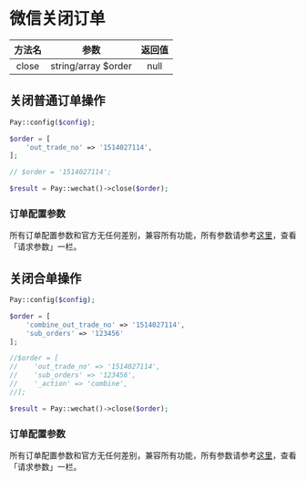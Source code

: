 # 微信关闭订单

|  方法名  |         参数          | 返回值  |
|:-----:|:-------------------:|:----:|
| close | string/array $order | null |

## 关闭普通订单操作

```php
Pay::config($config);

$order = [
    'out_trade_no' => '1514027114',
];

// $order = '1514027114';

$result = Pay::wechat()->close($order);
```

### 订单配置参数

所有订单配置参数和官方无任何差别，兼容所有功能，所有参数请参考[这里](https://pay.weixin.qq.com/wiki/doc/apiv3/apis/chapter3_1_3.shtml)，查看「请求参数」一栏。

## 关闭合单操作

```php
Pay::config($config);

$order = [
    'combine_out_trade_no' => '1514027114',
    'sub_orders' => '123456'
];

//$order = [
//    'out_trade_no' => '1514027114',
//    'sub_orders' => '123456',
//    '_action' => 'combine',
//];

$result = Pay::wechat()->close($order);
```

### 订单配置参数

所有订单配置参数和官方无任何差别，兼容所有功能，所有参数请参考[这里](https://pay.weixin.qq.com/wiki/doc/apiv3/apis/chapter5_1_12.shtml)，查看「请求参数」一栏。
